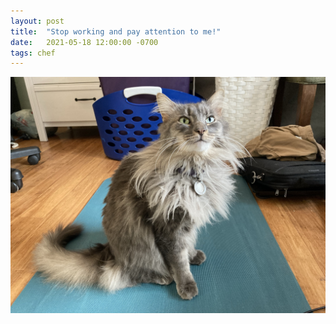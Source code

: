 ```yaml
---
layout: post
title:  "Stop working and pay attention to me!"
date:   2021-05-18 12:00:00 -0700
tags: chef
---
```


![cat](/assets/CHEF01.JPEG)
